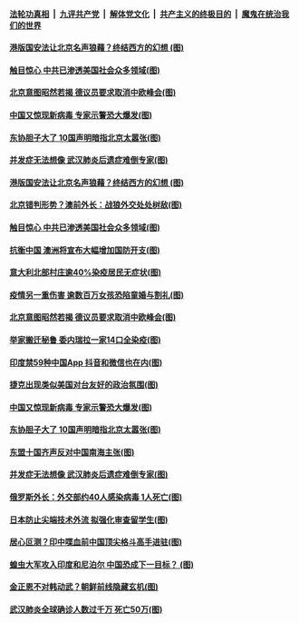 ####  [法轮功真相](../../../../basic/blob/master/README.md?t=07011502) &nbsp;|&nbsp; [九评共产党](../../../../9ping.md/blob/master/README.md?t=07011502) &nbsp;|&nbsp; [解体党文化](../../../../jtdwh.md/blob/master/README.md?t=07011502)  &nbsp;|&nbsp; [共产主义的终极目的](../../../../gczydzjmd.md/blob/master/README.md?t=07011502) &nbsp;|&nbsp; [魔鬼在统治我们的世界](../../../../mgztzwmdsj.md/blob/master/README.md?t=07011502) 

#### [港版国安法让北京名声狼藉？终结西方的幻想 (图)](../pages/p9/938312.md?t=07011502) 

#### [触目惊心 中共已渗透美国社会众多领域(图)](../pages/p9/938273.md?t=07011502) 

#### [北京意图昭然若揭 德议员要求取消中欧峰会(图)](../pages/p9/938263.md?t=07011502) 

#### [中国又惊现新病毒 专家示警恐大爆发(图)](../pages/p9/938188.md?t=07011502) 

#### [东协胆子大了 10国声明暗指北京太嚣张(图)](../pages/p9/938103.md?t=07011502) 

#### [并发症无法想像 武汉肺炎后遗症难倒专家(图)](../pages/p9/938109.md?t=07011502) 

#### [港版国安法让北京名声狼藉？终结西方的幻想 (图)](../pages/p9/938312.md?t=07011502) 

#### [北京错判形势？澳前外长：战狼外交处处树敌(图)](../pages/p9/938226.md?t=07011502) 

#### [触目惊心 中共已渗透美国社会众多领域(图)](../pages/p9/938273.md?t=07011502) 

#### [抗衡中国 澳洲将宣布大幅增加国防开支(图)](../pages/p9/938285.md?t=07011502) 

#### [意大利北部村庄逾40%染疫居民无症状(图)](../pages/p9/938283.md?t=07011502) 

#### [疫情另一重伤害 逾数百万女孩恐陷童婚与割礼(图)](../pages/p9/938213.md?t=07011502) 

#### [北京意图昭然若揭 德议员要求取消中欧峰会(图)](../pages/p9/938263.md?t=07011502) 

#### [举家搬迁秘鲁 委内瑞拉一家14口全染疫(图)](../pages/p9/938224.md?t=07011502) 

#### [印度禁59种中国App 抖音和微信也在内(图)](../pages/p9/938221.md?t=07011502) 

#### [捷克出现类似美国对台友好的政治氛围(图)](../pages/p9/938220.md?t=07011502) 

#### [中国又惊现新病毒 专家示警恐大爆发(图)](../pages/p9/938188.md?t=07011502) 

#### [东协胆子大了 10国声明暗指北京太嚣张(图)](../pages/p9/938103.md?t=07011502) 

#### [东盟十国齐声反对中国南海主张(图)](../pages/p9/938151.md?t=07011502) 

#### [并发症无法想像 武汉肺炎后遗症难倒专家(图)](../pages/p9/938109.md?t=07011502) 

#### [俄罗斯外长：外交部约40人感染病毒 1人死亡(图)](../pages/p9/938126.md?t=07011502) 

#### [日本防止尖端技术外流 拟强化审查留学生(图)](../pages/p9/938140.md?t=07011502) 

#### [居心叵测？印中喋血前中国顶尖格斗高手进驻(图)](../pages/p9/938084.md?t=07011502) 

#### [蝗虫大军攻入印度和尼泊尔 中国恐成下一目标？ (图)](../pages/p9/937951.md?t=07011502) 

#### [金正恩不对韩动武？朝鲜前线隐藏玄机(图)](../pages/p9/937980.md?t=07011502) 

#### [武汉肺炎全球确诊人数过千万 死亡50万(图)](../pages/p9/938051.md?t=07011502) 

